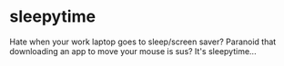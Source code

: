 # sleepytime
Hate when your work laptop goes to sleep/screen saver? Paranoid that downloading an app to move your mouse is sus? It's sleepytime...
